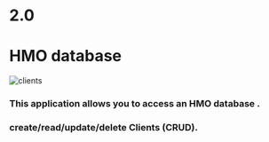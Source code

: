 # 2.0

# HMO database

![clients](https://user-images.githubusercontent.com/74552946/197380963-19baf61b-3426-49ce-8780-764090238c5e.JPG)


### This application allows you to access an HMO database .

### create/read/update/delete Clients (CRUD).

